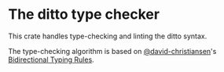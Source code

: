 # The ditto type checker

This crate handles type-checking and linting the ditto syntax.

The type-checking algorithm is based on [@david-christiansen](https://github.com/david-christiansen)'s [Bidirectional Typing Rules][bidirectional].

[bidirectional]: https://www.davidchristiansen.dk/tutorials/bidirectional.pdf
[bidirectional impl]: https://github.com/luc-tielen/typesystem
